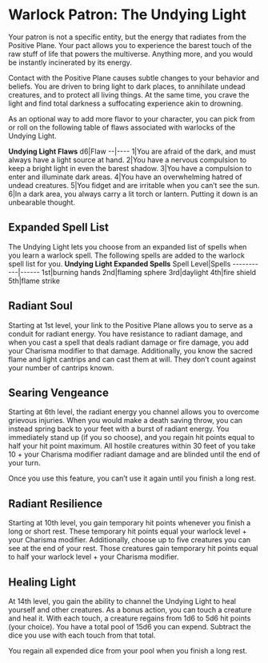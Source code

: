 # Warlock Patron: The Undying Light
Your patron is not a specific entity, but the energy that radiates from the Positive Plane. Your pact allows you to experience the barest touch of the raw stuff of life that powers the multiverse. Anything more, and you would be instantly incinerated by its energy.

Contact with the Positive Plane causes subtle changes to your behavior and beliefs. You are driven to bring light to dark places, to annihilate undead creatures, and to protect all living things. At the same time, you crave the light and find total darkness a suffocating experience akin to drowning.

As an optional way to add more flavor to your character, you can pick from or roll on the following table of flaws associated with warlocks of the Undying Light.

**Undying Light Flaws**
d6|Flaw
--|----
1|You are afraid of the dark, and must always have a light source at hand.
2|You have a nervous compulsion to keep a bright light in even the barest shadow.
3|You have a compulsion to enter and illuminate dark areas.
4|You have an overwhelming hatred of undead creatures.
5|You fidget and are irritable when you can’t see the sun.
6|In a dark area, you always carry a lit torch or lantern. Putting it down is an unbearable thought.

## Expanded Spell List
The Undying Light lets you choose from an expanded list of spells when you learn a warlock spell. The following spells are added to the warlock spell list for you.
**Undying Light Expanded Spells** 
Spell Level|Spells
-----------|------
1st|burning hands 
2nd|flaming sphere
3rd|daylight
4th|fire shield
5th|flame strike

## Radiant Soul
Starting at 1st level, your link to the Positive Plane allows you to serve as a conduit for radiant energy. You have resistance to radiant damage, and when you cast a spell that deals radiant damage or fire damage, you add your Charisma modifier to that damage. Additionally, you know the sacred flame and light cantrips and can cast them at will. They don’t count against your number of cantrips known.

## Searing Vengeance
Starting at 6th level, the radiant energy you channel allows you to overcome grievous injuries. When you would make a death saving throw, you can instead spring back to your feet with a burst of radiant energy. You immediately stand up (if you so choose), and you regain hit points equal to half your hit point maximum. All hostile creatures within 30 feet of you take 10 + your Charisma modifier radiant damage and are blinded until the end of your turn.

Once you use this feature, you can’t use it again until you finish a long rest.

## Radiant Resilience
Starting at 10th level, you gain temporary hit points whenever you finish a long or short rest. These temporary hit points equal your warlock level + your Charisma modifier. Additionally, choose up to five creatures you can see at the end of your rest. Those creatures gain temporary hit points equal to half your warlock level + your Charisma modifier.

## Healing Light
At 14th level, you gain the ability to channel the Undying Light to heal yourself and other creatures. As a bonus action, you can touch a creature and heal it. With each touch, a creature regains from 1d6 to 5d6 hit points (your choice). You have a total pool of 15d6 you can expend. Subtract the dice you use with each touch from that total.

You regain all expended dice from your pool when you finish a long rest.
